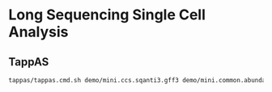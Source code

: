# Long Sequencing Single Cell Analysis

## TappAS

```sh
tappas/tappas.cmd.sh demo/mini.ccs.sqanti3.gff3 demo/mini.common.abundance.txt demo/design.tsv demo/examples
```
